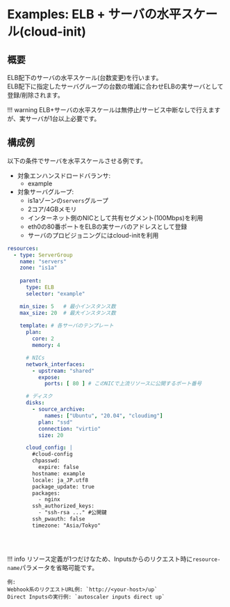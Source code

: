 # Examples: ELB + サーバの水平スケール(cloud-init)

## 概要

ELB配下のサーバの水平スケール(台数変更)を行います。  
ELB配下に指定したサーバグループの台数の増減に合わせELBの実サーバとして登録/削除されます。

!!! warning
    ELB+サーバの水平スケールは無停止/サービス中断なしで行えますが、実サーバが1台以上必要です。  

## 構成例

以下の条件でサーバを水平スケールさせる例です。

- 対象エンハンスドロードバランサ:
    - example
- 対象サーバグループ:
    - is1aゾーンの`servers`グループ
    - 2コア/4GBメモリ
    - インターネット側のNICとして共有セグメント(100Mbps)を利用
    - eth0の80番ポートをELBの実サーバのアドレスとして登録
    - サーバのプロビジョニングにはcloud-initを利用

```yaml
resources:
  - type: ServerGroup
    name: "servers"
    zone: "is1a"
    
    parent:
      type: ELB
      selector: "example"

    min_size: 5   # 最小インスタンス数
    max_size: 20  # 最大インスタンス数
    
    template: # 各サーバのテンプレート
      plan:
        core: 2
        memory: 4

      # NICs
      network_interfaces:
        - upstream: "shared"
          expose:
            ports: [ 80 ] # このNICで上流リソースに公開するポート番号

      # ディスク
      disks:
        - source_archive:
            names: ["Ubuntu", "20.04", "cloudimg"]
          plan: "ssd"
          connection: "virtio"
          size: 20

      cloud_config: |
        #cloud-config
        chpasswd:
          expire: false
        hostname: example
        locale: ja_JP.utf8
        package_update: true
        packages:
          - nginx
        ssh_authorized_keys:
          - "ssh-rsa ..." #公開鍵
        ssh_pwauth: false
        timezone: "Asia/Tokyo"
        
    
    
```

!!! info
リソース定義が1つだけなため、Inputsからのリクエスト時に`resource-name`パラメータを省略可能です。

    例:  
    Webhook系のリクエストURL例: `http://<your-host>/up`  
    Direct Inputsの実行例: `autoscaler inputs direct up`  

